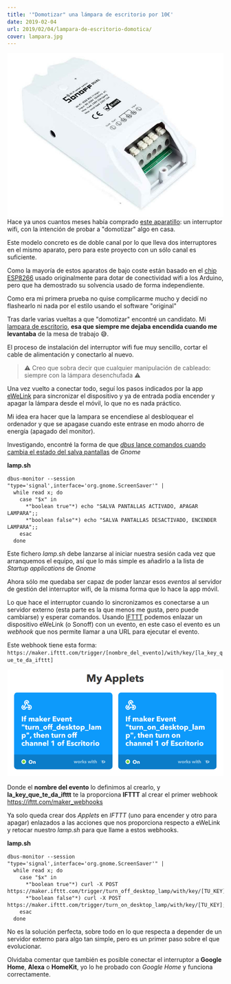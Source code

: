 ```yaml
---
title: '"Domotizar" una lámpara de escritorio por 10€'
date: 2019-02-04
url: 2019/02/04/lampara-de-escritorio-domotica/
cover: lampara.jpg
---
```


![](sonoff.jpg)
Hace ya unos cuantos meses había comprado [este aparatillo](https://amzn.to/2HDOlWM): un interruptor wifi, con la intención de probar a "domotizar" algo en casa.

Este modelo concreto es de doble canal por lo que lleva dos interruptores en el mismo aparato, pero para este proyecto con un sólo canal es suficiente.

Como la mayoría de estos aparatos de bajo coste están basado en el [chip ESP8266](https://es.wikipedia.org/wiki/ESP8266) usado originalmente para dotar de conectividad wifi a los Arduino, pero que ha demostrado su solvencia usado de forma independiente.

Como era mi primera prueba no quise complicarme mucho y decidí no flashearlo ni nada por el estilo usando el software "original"

Tras darle varias vueltas a que "domotizar" encontré un candidato. Mi [lampara de escritorio](https://www.ikea.com/es/es/productos/iluminacion/lamparas-flexo/fors%C3%A5-l%C3%A1mpara-flexo-de-trabajo-niquelado-art-80146763/), **esa que siempre me dejaba encendida cuando me levantaba** de la mesa de trabajo :sweat_smile:.

El proceso de instalación del interruptor wifi fue muy sencillo, cortar el cable de alimentación y conectarlo al nuevo.

> :warning: Creo que sobra decir que cualquier manipulación de cableado: siempre con la lámpara desenchufada :warning:

Una vez vuelto a conectar todo, seguí los pasos indicados por la app [eWeLink](https://sonoff.itead.cc/en/ewelink) para sincronizar el dispositivo y ya de entrada podía encender y apagar la lámpara desde el móvil, lo que no es nada práctico.

Mi idea era hacer que la lampara se encendiese al desbloquear el ordenador y que se apagase cuando este entrase en modo ahorro de energía (apagado del monitor).

Investigando, encontré la forma de que [*dbus* lance comandos cuando cambia el estado del salva pantallas](https://unix.stackexchange.com/questions/28181/run-script-on-screen-lock-unlock) de *Gnome*


**lamp.sh**
```
dbus-monitor --session "type='signal',interface='org.gnome.ScreenSaver'" |
  while read x; do
    case "$x" in 
      *"boolean true"*) echo "SALVA PANTALLAS ACTIVADO, APAGAR LAMPARA";;
      *"boolean false"*) echo "SALVA PANTALLAS DESACTIVADO, ENCENDER LAMPARA";;  
    esac
  done
```

Este fichero *lamp.sh* debe lanzarse al iniciar nuestra sesión cada vez que arranquemos el equipo, así que lo más simple es añadirlo a la lista de *Startup applications* de *Gnome*

Ahora sólo me quedaba ser capaz de poder lanzar esos *eventos* al servidor de gestión del interruptor wifi, de la misma forma que lo hace la app móvil.

Lo que hace el interruptor cuando lo sincronizamos es conectarse a un servidor externo (esta parte es la que menos me gusta, pero puede cambiarse) y esperar comandos. Usando [IFTTT](https://ifttt.com/) podemos enlazar un dispositivo eWeLink (o Sonoff) con un evento, en este caso el evento es un *webhook* que nos permite llamar a una URL para ejecutar el evento.

Este webhook tiene esta forma: `https://maker.ifttt.com/trigger/[nombre_del_evento]/with/key/[la_key_que_te_da_ifttt]`


![](ifttt_lamp.png)

Donde el **nombre del evento** lo definimos al crearlo, y **la_key_que_te_da_ifttt** te la proporciona **IFTTT** al crear el primer webhook https://ifttt.com/maker_webhooks

Ya solo queda crear dos *Applets* en *IFTTT* (uno para encender y otro para apagar) enlazados a las acciones que nos proporciona respecto a eWeLink y retocar nuestro *lamp.sh* para que llame a estos webhooks. 

 

**lamp.sh**
```
dbus-monitor --session "type='signal',interface='org.gnome.ScreenSaver'" |
  while read x; do
    case "$x" in 
      *"boolean true"*) curl -X POST https://maker.ifttt.com/trigger/turn_off_desktop_lamp/with/key/[TU_KEY];;
      *"boolean false"*) curl -X POST https://maker.ifttt.com/trigger/turn_on_desktop_lamp/with/key/[TU_KEY];;  
    esac
  done
```

No es la solución perfecta, sobre todo en lo que respecta a depender de un servidor externo para algo tan simple, pero es un primer paso sobre el que evolucionar.

Olvidaba comentar que también es posible conectar el interruptor a **Google Home**, **Alexa** o **HomeKit**, yo lo he probado con *Google Home* y funciona correctamente. 



  
  







